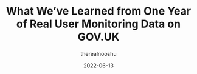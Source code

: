 ---
author: therealnooshu
date: 2022-06-13
draft: true
permalink: false
publisher: govuk
tags:
  - performance
  - metrics
target_url: https://insidegovuk.blog.gov.uk/2022/06/13/what-weve-learned-from-one-year-of-real-user-monitoring-data-on-gov-uk/
title: What We’ve Learned from One Year of Real User Monitoring Data on GOV.UK
---